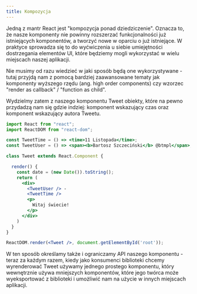 ```yaml
---
title: Kompozycja
---
```


Jedną z mantr React jest "kompozycja ponad dziedziczenie". Oznacza to, że nasze komponenty nie powinny rozszerzać funkcjonalności już istniejących komponentów, a tworzyć nowe w oparciu o już istniejące. W praktyce sprowadza się to do wyćwiczenia u siebie umiejętności dostrzegania elementów UI, które będziemy mogli wykorzystać w wielu miejscach naszej aplikacji.

Nie musimy od razu wiedzieć w jaki sposób będą one wykorzystywane - tutaj przyjdą nam z pomocą bardziej zaawansowane tematy jak komponenty wyższego rzędu (ang. high order components) czy wzorzec "render as callback" / "function as child".

Wydzielmy zatem z naszego komponentu Tweet obiekty, które na pewno przydadzą nam się gdzie indziej: komponent wskazujący czas oraz komponent wskazujący autora Tweetu.

```jsx
import React from "react";
import ReactDOM from "react-dom";

const TweetTime = () => <time>11 Listopada</time>;
const TweetUser = () => <span><b>Bartosz Szczeciński</b> @btmpl</span>;

class Tweet extends React.Component {

  render() {
    const date = (new Date()).toString();
    return (
      <div>
        <TweetUser /> -
        <TweetTime />
        <p>
          Witaj świecie!
        </p>
      </div>
    )
  }
}

ReactDOM.render(<Tweet />, document.getElementById('root'));    
```

W ten sposób określamy także i ograniczamy API naszego komponentu - teraz za każdym razem, kiedy jako konsumenci biblioteki chcemy wyrenderować Tweet używamy jednego prostego komponentu, który wewnętrznie używa mniejszych komponentów, które jego twórca może wyeksportować z biblioteki i umożliwić nam na użycie w innych miejscach aplikacji.